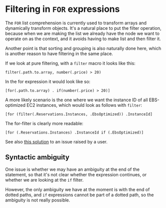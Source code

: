 
# Filtering in `FOR` expressions

The `FOR` list comprehension is currently used to transform arrays and
dynamically transform objects. It's a natural place to put the filter
operation, because when we are making the list we already have the
node we want to operate on as the context, and it avoids having to
make list and then filter it.

Another point is that sorting and grouping is also naturally done
here, which is another reason to have filtering in the same place.

If we look at pure filtering, with a `filter` macro it looks like
this:

```
filter(.path.to.array, number(.price) > 20)
```

In the for expression it would look like so:

```
[for(.path.to.array) . if(number(.price) > 20)]
```

A more likely scenario is the one where we want the instance ID of all
EBS-optimized EC2 instances, which would look as follows with `filter`:

```
[for (filter(.Reservations.Instances, .EbsOptimized)) .InstanceId]
```

The for-filter is clearly more readable:

```
[for (.Reservations.Instances) .InstanceId if (.EbsOptimized)]
```

See also [this solution](https://github.com/schibsted/jslt/issues/14#issuecomment-407806222) to an issue raised by a user.

## Syntactic ambiguity

One issue is whether we may have an ambiguity at the end of the
statement, so that it's not clear whether the expression continues, or
whether we are looking at the `if` filter.

However, the only ambiguity we have at the moment is with the end of
dotted paths, and `if` expressions cannot be part of a dotted path, so
the ambiguity is not really possible.
